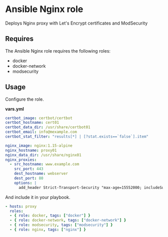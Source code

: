 # Ansible Nginx role

Deploys Nginx proxy with Let's Encrypt certificates and ModSecurity

## Requires

The Ansible Nginx role requires the following roles:

* docker
* docker-network
* modsecurity

## Usage

Configure the role.

**vars.yml**

```yml
certbot_image: certbot/certbot
certbot_hostname: cert01
certbot_data_dir: /usr/share/certbot01
certbot_email: info@mexample.com
certbot_stat_filter: "results[*] | [?stat.exists==`false`].item"

nginx_image: nginx:1.15-alpine
nginx_hostname: proxy01
nginx_data_dir: /usr/share/nginx01
nginx_proxies:
  - src_hostname: www.example.com
    src_port: 443
    dest_hostname: webserver
    dest_port: 80
    options: |
      add_header Strict-Transport-Security "max-age=15552000; includeSubdomains;"
````

And include it in your playbook.

```yml
- hosts: proxy
  roles:
  - { role: docker, tags: ["docker"] }
  - { role: docker-network, tags: ["docker-network"] }
  - { role: modsecurity, tags: ["modsecurity"] }
  - { role: nginx, tags: ["nginx"] }
```